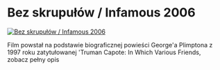 Bez skrupułów / Infamous 2006 
=============
[![Bez skrupułów / Infamous 2006 ](http://vidos.pl/images/player.gif)](http://vidos.pl/bez-skrupulow-infamous-2006)

 Film powstał na podstawie biograficznej powieści George'a Plimptona z 1997 roku zatytułowanej 'Truman Capote: In Which Various Friends, zobacz pełny opis
